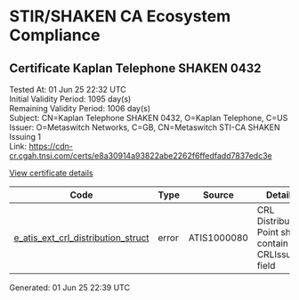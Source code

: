 # STIR/SHAKEN CA Ecosystem Compliance

## Certificate Kaplan Telephone SHAKEN 0432

Tested At: 01 Jun 25 22:32 UTC\
Initial Validity Period: 1095 day(s)\
Remaining Validity Period: 1006 day(s)\
Subject: CN=Kaplan Telephone SHAKEN 0432, O=Kaplan Telephone, C=US\
Issuer: O=Metaswitch Networks, C=GB, CN=Metaswitch STI-CA SHAKEN Issuing 1\
Link: https://cdn-cr.cgah.tnsi.com/certs/e8a30914a93822abe2262f6ffedfadd7837edc3e

[View certificate details](https://x509.io/?cert=MIICgjCCAiegAwIBAgIQSPG7xZWtSpyCregM38jiuzAKBggqhkjOPQQDAjBYMSswKQYDVQQDDCJNZXRhc3dpdGNoIFNUSS1DQSBTSEFLRU4gSXNzdWluZyAxMQswCQYDVQQGEwJHQjEcMBoGA1UECgwTTWV0YXN3aXRjaCBOZXR3b3JrczAeFw0yNTAzMDQxMjM1MTlaFw0yODAzMDMxMjM1MTlaME8xCzAJBgNVBAYTAlVTMRkwFwYDVQQKDBBLYXBsYW4gVGVsZXBob25lMSUwIwYDVQQDDBxLYXBsYW4gVGVsZXBob25lIFNIQUtFTiAwNDMyMFkwEwYHKoZIzj0CAQYIKoZIzj0DAQcDQgAE%2BdracgEs4IkD1AJWZTyIB96a3yoW%2BbR3hooosz03UuZe5l%2F9Kd7h8clxzupC4VjVGXR%2Fmzgx7kVSxeMsjJtwoKOB2zCB2DAMBgNVHRMBAf8EAjAAMA4GA1UdDwEB%2FwQEAwIHgDAWBggrBgEFBQcBGgQKMAigBhYEMDQzMjBHBgNVHR8EQDA%2BMDygOqA4hjZodHRwczovL2F1dGhlbnRpY2F0ZS1hcGkuaWNvbmVjdGl2LmNvbS9kb3dubG9hZC92MS9jcmwwFwYDVR0gBBAwDjAMBgpghkgBhv8JAQEEMB0GA1UdDgQWBBT%2FooH9xL7dN7TUBdrdzwhhi6bFYTAfBgNVHSMEGDAWgBTNHqcAEBDaMh1pGjnV0kYLLDyH1jAKBggqhkjOPQQDAgNJADBGAiEAsLAHXvIhxknjT%2BVjmSh39r8yhephVFG%2F9dAtgAWwulMCIQDVoQE3wLbBpmbxPrNaihga52ipxZBf5WZxmo%2BpQUekBA%3D%3D)

| Code | Type | Source | Details |
|------|------|--------|---------|
| [e_atis_ext_crl_distribution_struct](../../ISSUES/e_atis_ext_crl_distribution_struct/README.md) | error | ATIS1000080 | CRL Distribution Point shall contain a CRLIssuer field |


Generated: 01 Jun 25 22:39 UTC